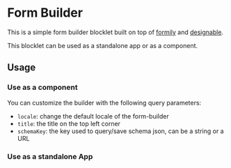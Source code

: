 # Form Builder

This is a simple form builder blocklet built on top of [formily](https://formilyjs.org/) and [designable](https://github.com/alibaba/designable).

This blocklet can be used as a standalone app or as a component.

## Usage

### Use as a component

You can customize the builder with the following query parameters:

- `locale`: change the default locale of the form-builder
- `title`: the title on the top left corner
- `schemaKey`: the key used to query/save schema json, can be a string or a URL

### Use as a standalone App
